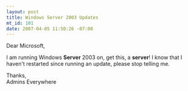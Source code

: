 ```yaml
--- 
layout: post
title: Windows Server 2003 Updates
mt_id: 101
date: 2007-04-05 11:50:26 -07:00
---
```

Dear Microsoft,

I am running Windows <strong>Server</strong> 2003 on, get this, a <strong>server</strong>!  I know that I haven't restarted since running an update, please stop telling me.

Thanks,<br />
Admins Everywhere
